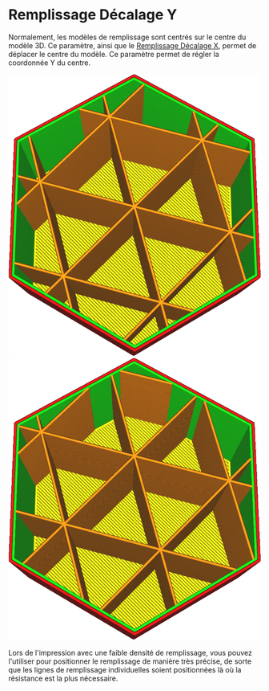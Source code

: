 Remplissage Décalage Y
===

Normalement, les modèles de remplissage sont centrés sur le centre du modèle 3D. Ce paramètre, ainsi que le [Remplissage Décalage X](infill_offset_x.md), permet de déplacer le centre du modèle. Ce paramètre permet de régler la coordonnée Y du centre.

![Le remplissage est centré](../../../articles/images/infill_offset_xy_0.png)
![Décalé de 5mm vers le haut](../../../articles/images/infill_offset_y_5.png)

Lors de l'impression avec une faible densité de remplissage, vous pouvez l'utiliser pour positionner le remplissage de manière très précise, de sorte que les lignes de remplissage individuelles soient positionnées là où la résistance est la plus nécessaire.
